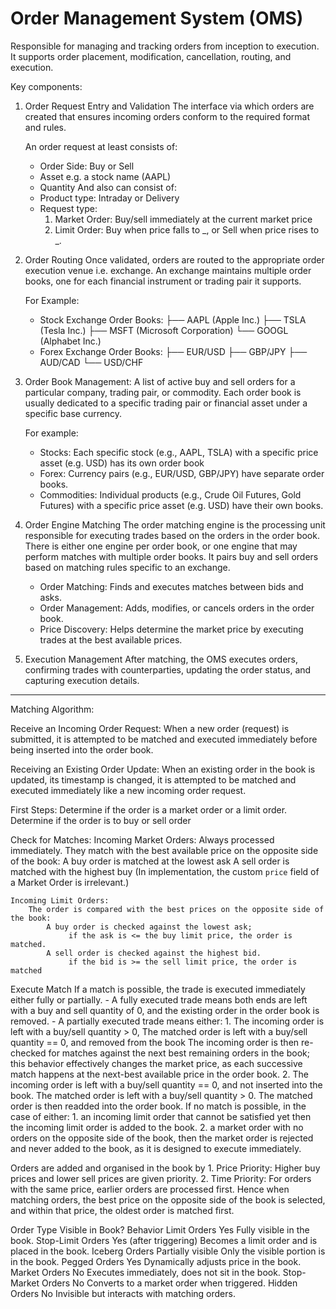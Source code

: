 # Order Management System (OMS)
Responsible for managing and tracking orders from inception to execution.
It supports order placement, modification, cancellation, routing, and execution.

Key components:
1. Order Request Entry and Validation
    The interface via which orders are created that ensures incoming orders conform to the required format and rules.

    An order request at least consists of:
    - Order Side: Buy or Sell
    - Asset e.g. a stock name (AAPL)
    - Quantity
    And also can consist of:
    - Product type: Intraday or Delivery
    - Request type:
        1. Market Order: Buy/sell immediately at the current market price
        2. Limit Order: Buy when price falls to _, or Sell when price rises to _.


2. Order Routing
    Once validated, orders are routed to the appropriate order execution venue i.e. exchange.
    An exchange maintains multiple order books, one for each financial instrument or trading pair it supports.

    For Example:
    - Stock Exchange Order Books:
        ├── AAPL (Apple Inc.)
        ├── TSLA (Tesla Inc.)
        ├── MSFT (Microsoft Corporation)
        └── GOOGL (Alphabet Inc.)
    - Forex Exchange Order Books:
        ├── EUR/USD
        ├── GBP/JPY
        ├── AUD/CAD
        └── USD/CHF

3. Order Book Management:
    A list of active buy and sell orders for a particular company, trading pair, or commodity.
    Each order book is usually dedicated to a specific trading pair or financial asset under a specific base currency.

    For example:
    - Stocks: Each specific stock (e.g., AAPL, TSLA) with a specific price asset (e.g. USD) has its own order book
    - Forex: Currency pairs (e.g., EUR/USD, GBP/JPY) have separate order books.
    - Commodities: Individual products (e.g., Crude Oil Futures, Gold Futures) with a specific price asset (e.g. USD) have their own books.

4. Order Engine Matching
    The order matching engine is the processing unit responsible for executing trades based on the orders in the order book.
    There is either one engine per order book, or one engine that may perform matches with multiple order books.
    It pairs buy and sell orders based on  matching rules specific to an exchange.
    - Order Matching: Finds and executes matches between bids and asks.
    - Order Management: Adds, modifies, or cancels orders in the order book.
    - Price Discovery: Helps determine the market price by executing trades at the best available prices.

5. Execution Management
    After matching, the OMS executes orders, confirming trades with counterparties, updating the order status, and capturing execution details.

-----

Matching Algorithm:

Receive an Incoming Order Request:
    When a new order (request) is submitted, it is attempted to be  matched and
    executed immediately before being inserted into the order book.

Receiving an Existing Order Update:
    When an existing order in the book is updated, its timestamp is changed,
    it is attempted to be matched and executed immediately like a new incoming order request.

First Steps:
    Determine if the order is a market order or a limit order.
    Determine if the order is to buy or sell order

Check for Matches:
    Incoming Market Orders:
        Always processed immediately.
        They match with the best available price on the opposite side of the book:
            A buy order is matched at the lowest ask
            A sell order is matched with the highest buy
    (In implementation, the custom `price` field of a Market Order is irrelevant.)

    Incoming Limit Orders:
        The order is compared with the best prices on the opposite side of the book:
            A buy order is checked against the lowest ask;
                 if the ask is <= the buy limit price, the order is matched.
            A sell order is checked against the highest bid.
                 if the bid is >= the sell limit price, the order is matched

Execute Match
    If a match is possible, the trade is executed immediately either fully or partially.
        - A fully executed trade means both ends are left with a buy and sell quantity of 0, and the existing order in the order book is removed.
        - A partially executed trade means either:
            1. The incoming order is left with a buy/sell quantity > 0,
               The matched order is left with a buy/sell quantity == 0, and removed from the book
               The incoming order is then re-checked for matches against the next best remaining orders in the book; this behavior effectively changes the market price, as each successive match happens at the next-best available price in the order book.
            2. The incoming order is left with a buy/sell quantity == 0, and not inserted into the book.
               The matched order is left with a buy/sell quantity > 0.
               The matched order is then readded into the order book.
    If no match is possible, in the case of either:
        1. an incoming limit order that cannot be satisfied yet
           then the incoming limit order is added to the book.
        2. a market order with no orders on the opposite side of the book,
            then the market order is rejected and never added to the book, as it is designed to execute immediately.

Orders are added and organised in the book by
    1. Price Priority: Higher buy prices and lower sell prices are given priority.
    2. Time Priority: For orders with the same price, earlier orders are processed first.
    Hence when matching orders, the best price on the opposite side of the book is selected,
    and within that price, the oldest order is matched first.

Order Type	Visible in Book?	Behavior
Limit Orders	Yes	Fully visible in the book.
Stop-Limit Orders	Yes (after triggering)	Becomes a limit order and is placed in the book.
Iceberg Orders	Partially visible	Only the visible portion is in the book.
Pegged Orders	Yes	Dynamically adjusts price in the book.
Market Orders	No	Executes immediately, does not sit in the book.
Stop-Market Orders	No	Converts to a market order when triggered.
Hidden Orders	No	Invisible but interacts with matching orders.